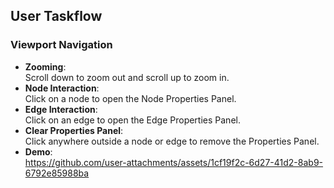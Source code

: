## User Taskflow

### Viewport Navigation

- **Zooming**:  
  Scroll down to zoom out and scroll up to zoom in.
- **Node Interaction**:  
  Click on a node to open the Node Properties Panel.
- **Edge Interaction**:  
  Click on an edge to open the Edge Properties Panel.
- **Clear Properties Panel**:  
  Click anywhere outside a node or edge to remove the Properties Panel.
- **Demo**:  
https://github.com/user-attachments/assets/1cf19f2c-6d27-41d2-8ab9-6792e85988ba